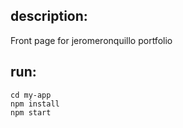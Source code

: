 
## description:
Front page for jeromeronquillo portfolio

## run:
`cd my-app`  
`npm install`  
`npm start`  
